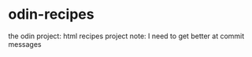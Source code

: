 # odin-recipes
the odin project: html recipes project
note: I need to get better at commit messages
